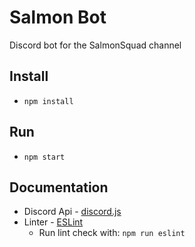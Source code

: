 # Salmon Bot
Discord bot for the SalmonSquad channel

## Install
* `npm install`

## Run 
* `npm start`

## Documentation
* Discord Api - [discord.js](https://discord.js.org/#/)
* Linter - [ESLint](https://eslint.org/)
    - Run lint check with: `npm run eslint`
